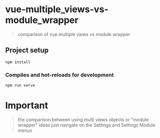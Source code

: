 # vue-multiple_views-vs-module_wrapper
> comparison of vue multiple views vs module wrapper

## Project setup
```
npm install
```

### Compiles and hot-reloads for development
```
npm run serve
```


# Important
> the comparison between using multi views objects or "module wrapper" ideas just navigate on the Settings and Settings Module menus